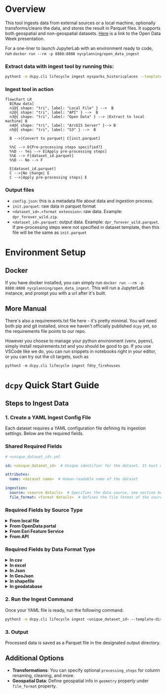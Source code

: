 # Overview
This tool ingests data from external sources or a local machine, optionally transforms/cleans the data, and stores the result in Parquet files. It supports both geospatial and non-geospatial datasets. [Here](https://docs.google.com/presentation/d/1-sS4y0AuAw6-7jbvCHwtL28ybe0K9G84GkTfVFFG5ak/edit?usp=sharing) is a link to the Open Data Week presentation. 

For a one-liner to launch JupyterLab with an environment ready to code, run `docker run --rm -p 8888:8888 nycplanning/open_data_ingest`

### Extract data with ingest tool by running this:
```bash
python3 -m dcpy.cli lifecycle ingest nysparks_historicplaces --template-dir ./templates
```

### Ingest tool in action
```mermaid
flowchart LR
  B[Raw data]
  n1@{ shape: "tri", label: "Local File" } -->  B
  n2@{ shape: "tri", label: "API" } -->  B
  n3@{ shape: "tri", label: "Open Data" } --> |Extract to local machine| B
  n4@{ shape: "tri", label: "ArcGIS Server" }--> B
  n5@{ shape: "tri", label: "S3" } -->  B
  
  B -->|Convert to parquet| C[init.parquet]

  %%C --> D{Pre-processing steps specified?}
  %%D -- Yes --> E[Apply pre-processing steps]
  %%E --> F[dataset_id.parquet]
  %%D -- No --> F

  E[dataset_id.parquet]
  C -->|No change| E
  C -->|Apply pre-processing steps| E
```

### Output files
- `config.json`: this is a metadata file about data and ingestion process. 
- `init.parquet`: raw data in parquet format
- `<dataset_id>.<format extension>`: raw data. Example: `dpr_forever_wild.zip`.
- `<dataset_id>.parquet`: output data. Example: `dpr_forever_wild.parquet`. If pre-processing steps were not specified in dataset template, then this file will be the same as `init.parquet`

# Environment Setup

## Docker
If you have docker installed, you can simply run `docker run --rm -p 8888:8888 nycplanning/open_data_ingest`. This will run a JupyterLab instance, and prompt you with a url after it's built.

## More Manual
There's also a requirements.txt file here - it's pretty minimal. You will need both pip and git installed, since we haven't officially published `dcpy` yet, so the requirements file points to our repo.

However you choose to manage your python environment (venv, pyenv), simply install requirements.txt and you should be good to go. If you use VSCode like we do, you can run snippets in notebooks right in your editor, or you can try out the cli targets, such as

```
python3 -m dcpy.cli lifecycle ingest fdny_firehouses
```

# `dcpy` Quick Start Guide

## Steps to Ingest Data
### 1. Create a YAML Ingest Config File
Each dataset requires a YAML configuration file defining its ingestion settings. Below are the required fields.

### **Shared Required Fields**
```yaml
# <unique_dataset_id>.yml

id: <unique_dataset_id>  # Unique identifier for the dataset. It must match with its config filename like <unique_dataset_id>.yml

attributes:
  name: <dataset name>  # Human-readable name of the dataset

ingestion:
  source: <source details>  # Specifies the data source, see section below
  file_format: <format details>  # Defines the file format of the source data, seen section below
```

### **Required Fields by Source Type**

<details>
<summary><strong>From local file</strong></summary>

This option assumes that you already have dataset of interest on your local machine. 

```yaml
source:
  type: local_file
  path: <path to local file>
```

Example: 
```yaml
source:
  type: local_file
  path: path/to/my/dataset.csv
```

</details>

<details>
<summary><strong>From OpenData portal</strong></summary>

Pull data from OpenData. To find `org` and `uid` values for a given dataset, refer to OpenData portal dataset's url. Though source `format` is specified, the `file_format` section is still required. 

```yaml
source:
  type: socrata
  org: <organization>  # Allowed values are: `nyc`, `nys`, and `nys_health`
  uid: <dataset identifier>  # Dataset identifier
  format: <file format>  # Data format of the source file. Allowed values are: `csv`, `geojson`, and `shapefile`
```

Examples:

```yaml
# DPR Parks roperties: https://data.cityofnewyork.us/Recreation/Parks-Properties/enfh-gkve
source:
  type: socrata
  org: nyc
  uid: enfh-gkve
  format: geojson
```

```yaml
# Solid Waste Management Facilities: https://data.ny.gov/Energy-Environment/Solid-Waste-Management-Facilities/2fni-raj8
source:
  type: socrata
  org: nys
  uid: 2fni-raj8
  format: csv
```

</details>


<details>
<summary><strong>From Esri Feature Service</strong></summary>

```yaml
source:
  type: esri
  server: <server name>  # Allowed values are: `nys_clearinghouse`, `nys_parks`, `nps`, `dcp`, and `nyc_maphub`
  dataset: <dataset name>  # Name of the Esri dataset
  layer_id: <layer_id>  # ID of the layer (only specified if the dataset has multiple layers)
```

Example: 

```yaml
#  National Register of Historic Places: https://services.arcgis.com/1xFZPtKn1wKC6POA/ArcGIS/rest/services/National_Register_Building_Listings/FeatureServer
source:
  type: esri
  server: nys_parks
  dataset: National_Register_Building_Listings
  layer_id: 13
```

</details>


<details>
<summary><strong>From API</strong></summary>
Pull data from an API. Currently available for datasets in `csv` and `json` file formats. Though source `format` is specified, the `file_format` section is still required. 

```yaml
source:
  type: api
  endpoint: <api endpoint> 
  format: <file format>  # Must be `csv` or `json` 
```

Example:

```yaml
# NY Public Libraries: https://www.nypl.org/locations
source:
  type: api
  endpoint: https://refinery.nypl.org/api/nypl/locations/v1.0/locations
  format: json
```

</details>


### **Required Fields by Data Format Type**

<details>
<summary><strong>In csv</strong></summary>

```yaml
file_format:
  type: csv
  geometry: <geometry details>  # Only required if dataset is geospatial (see section below). Otherwise can be ommitted 
```

Examples:

```yaml
# Non-geospatial dataset
file_format:
  type: csv
```

```yaml
# Non-geospatial dataset with some optional attributes
file_format:
  type: csv
    encoding: utf-8
    delimiter: "|"
    column_names: ["Column 1", "Column 2"]	 # When data doesn't have headers, add new ones 
```

```yaml
# Geospatial dataset with geometry stored in "Longitude" and "Latitude" columns
file_format:
  type: csv
  geometry:
    geom_column:
      x: Longitude
      y: Latitude
    crs: EPSG:4326
```

```yaml
# Geospatial dataset with geometry in "GEOM" column
file_format:
  type: csv
  geometry:
    geom_column: GEOM
    crs: EPSG:2263
    format: wkb
```

</details>

<details>
<summary><strong>In excel</strong></summary>

```yaml
file_format:
  type: xlsx  # The value can also be `excel`
  sheet_name: <excel sheet name or number>
  geometry: <geometry details>  # Only required if dataset is geospatial (see section below). Otherwise can be ommitted 
```

Examples:

```yaml
# Non-geospatial dataset
file_format:
  type: xlsx
  sheet_name: Sheet_1
```

```yaml
# Geospatial dataset with geometry in "wkb_geometry" column
file_format:
  type: xlsx
  sheet_name: Sheet_1
  geometry:
    geom_column: wkb_geometry
    crs: EPSG:2263
```

</details>

<details>
<summary><strong>In Json</strong></summary>

```yaml
file_format:
  type: json
  json_read_fn: <json_read_fn>  # Allowed values: `normalize`, `read_json`. These are pandas functions to read in a json file -- refer to pandas docs for more details
  geometry: <geometry details>  # Only required if dataset is geospatial (see section below). Otherwise can be ommitted 
```

Examples:

```yaml
# Non-geospatial dataset of Brooklyn Libraries: https://www.bklynlibrary.org/locations
file_format:
  type: json
  json_read_fn: normalize
  json_read_kwargs: { "record_path": [ "locations" ] }
```

```yaml
# Geospatial dataset with geometry stored in "Longitude" and "Latitude" columns
file_format:
  type: json
  json_read_fn: normalize
  json_read_kwargs:
    {
      "record_path": ["Locations", "Location"],
      "meta": ["TrackerID", "FMSID", "Title", "TotalFunding"],
    }
  geometry:
    crs: EPSG:4326
    geom_column:
      x: Longitude
      y: Latitude
```

</details>

<details>
<summary><strong>In GeoJson</strong></summary>
Note, crs is not an attribute for geojson format. Geojson has a specification of "EPSG:4326"

```yaml
file_format:
  type: geojson
```

Example:

```yaml
file_format:
  type: geojson
```

</details>

<details>
<summary><strong>In shapefile</strong></summary>

```yaml
file_format:
  type: shapefile
  crs: <crs>  # Coordinate Reference System. Ex: `EPSG:4326`
```

Example:

```yaml
file_format:
  type: shapefile
  crs: EPSG:2263
```

</details>

<details>
<summary><strong>In geodatabase</strong></summary>

```yaml
file_format:
  type: geodatabase
  crs: <crs>  # Coordinate Reference System. Ex: `EPSG:4326`
  layer: <layer name>  # Only required if the file contains multiple layers. Otherwise can be ommitted 
```

Examples:

```yaml
# Geodatabase file with one layer
file_format:
  type: geodatabase
  crs: EPSG:2263
```

```yaml
# Geodatabase file with multiple layers. Pick `lion` layer
file_format:
  type: geodatabase
  layer: lion
  crs: EPSG:2263
```


</details>


### 2. Run the Ingest Command
Once your YAML file is ready, run the following command:

```bash
python3 -m dcpy.cli lifecycle ingest <unique_dataset_id> --template-dir <directory path>
```

### 3. Output
Processed data is saved as a Parquet file in the designated output directory.

## Additional Options
- **Transformations**: You can specify optional `processing_steps` for column renaming, cleaning, and more.
- **Geospatial Data**: Define geospatial info in `geometry` property under `file_format` property.

